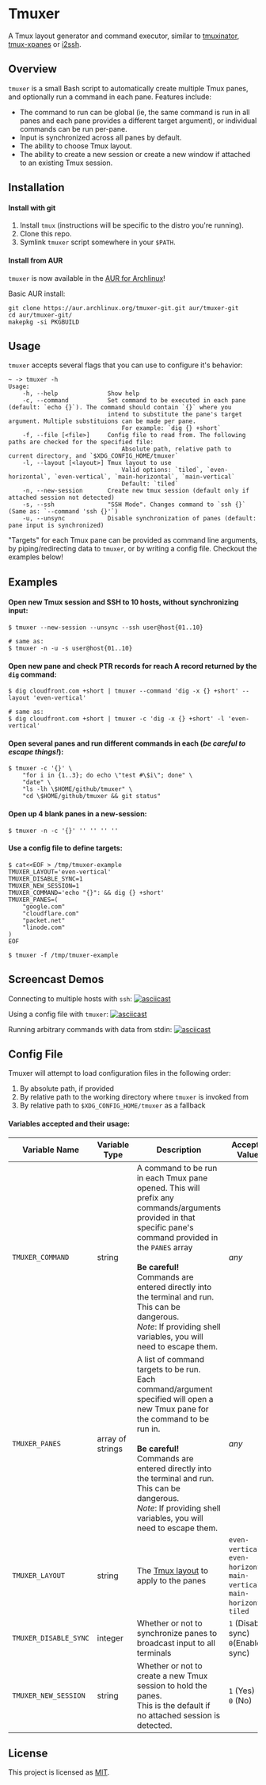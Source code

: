# Tmuxer
A Tmux layout generator and command executor, similar to [tmuxinator](https://github.com/tmuxinator/tmuxinator), [tmux-xpanes](https://github.com/greymd/tmux-xpanes) or [i2ssh](https://github.com/mbruggmann/i2ssh).

## Overview
`tmuxer` is a small Bash script to automatically create multiple Tmux panes, and optionally run a command in each pane. Features include:

- The command to run can be global (ie, the same command is run in all panes and each pane provides a different target argument), or individual commands can be run per-pane.
- Input is synchronized across all panes by default.
- The ability to choose Tmux layout.
- The ability to create a new session or create a new window if attached to an existing Tmux session.

## Installation

#### Install with git
1. Install `tmux` (instructions will be specific to the distro you're running).
2. Clone this repo.
3. Symlink `tmuxer` script somewhere in your `$PATH`.

#### Install from AUR
`tmuxer` is now available in the [AUR for Archlinux](https://aur.archlinux.org/packages/tmuxer-git/)!

Basic AUR install:
```
git clone https://aur.archlinux.org/tmuxer-git.git aur/tmuxer-git
cd aur/tmuxer-git/
makepkg -si PKGBUILD
```

## Usage
`tmuxer` accepts several flags that you can use to configure it's behavior:

```
~ -> tmuxer -h
Usage:
    -h, --help              Show help
    -c, --command           Set command to be executed in each pane (default: `echo {}`). The command should contain `{}` where you
                            intend to substitute the pane's target argument. Multiple substituions can be made per pane.
                                For example: `dig {} +short`
    -f, --file [<file>]     Config file to read from. The following paths are checked for the specified file:
                                Absolute path, relative path to current directory, and `$XDG_CONFIG_HOME/tmuxer`
    -l, --layout [<layout>] Tmux layout to use
                                Valid options: `tiled`, `even-horizontal`, `even-vertical`, `main-horizontal`, `main-vertical`
                                Default: `tiled`
    -n, --new-session       Create new tmux session (default only if attached session not detected)
    -s, --ssh               "SSH Mode". Changes command to `ssh {}` (Same as: `--command 'ssh {}'`)
    -u, --unsync            Disable synchronization of panes (default: pane input is synchronized)
```

"Targets" for each Tmux pane can be provided as command line arguments, by piping/redirecting data to `tmuxer`, or by writing a config file. Checkout the examples below!

## Examples

#### Open new Tmux session and SSH to 10 hosts, without synchronizing input:
```shell
$ tmuxer --new-session --unsync --ssh user@host{01..10}

# same as:
$ tmuxer -n -u -s user@host{01..10}
```

#### Open new pane and check PTR records for reach A record returned by the `dig` command:
```shell
$ dig cloudfront.com +short | tmuxer --command 'dig -x {} +short' --layout 'even-vertical'

# same as:
$ dig cloudfront.com +short | tmuxer -c 'dig -x {} +short' -l 'even-vertical'
```

#### Open several panes and run different commands in each (_be careful to escape things!_):
```shell
$ tmuxer -c '{}' \
    "for i in {1..3}; do echo \"test #\$i\"; done" \
    "date" \
    "ls -lh \$HOME/github/tmuxer" \
    "cd \$HOME/github/tmuxer && git status"
```

#### Open up 4 blank panes in a new-session:
```shell
$ tmuxer -n -c '{}' '' '' '' ''
```

#### Use a config file to define targets:
```shell
$ cat<<EOF > /tmp/tmuxer-example
TMUXER_LAYOUT='even-vertical'
TMUXER_DISABLE_SYNC=1
TMUXER_NEW_SESSION=1
TMUXER_COMMAND='echo "{}": && dig {} +short'
TMUXER_PANES=(
    "google.com"
    "cloudflare.com"
    "packet.net"
    "linode.com"
)
EOF

$ tmuxer -f /tmp/tmuxer-example
```

## Screencast Demos

Connecting to multiple hosts with `ssh`:
[![asciicast](https://asciinema.org/a/xP4HphFxGqzrtusVSxodVX9IV.svg)](https://asciinema.org/a/xP4HphFxGqzrtusVSxodVX9IV)

Using a config file with `tmuxer`:
[![asciicast](https://asciinema.org/a/IAqOAHDJAkqPqAMmccdKFEVdY.svg)](https://asciinema.org/a/IAqOAHDJAkqPqAMmccdKFEVdY)

Running arbitrary commands with data from stdin:
[![asciicast](https://asciinema.org/a/3tlGDk6BVhwMUoNFsWUzbBXiE.svg)](https://asciinema.org/a/3tlGDk6BVhwMUoNFsWUzbBXiE)

## Config File

Tmuxer will attempt to load configuration files in the following order:
1. By absolute path, if provided
2. By relative path to the working directory where `tmuxer` is invoked from
3. By relative path to `$XDG_CONFIG_HOME/tmuxer` as a fallback

#### Variables accepted and their usage:

| Variable Name | Variable Type | Description | Accepted Values | Default Value |
| --- | --- | --- | --- | --- |
| `TMUXER_COMMAND` | string | A command to be run in each Tmux pane opened. This will prefix any commands/arguments provided in that specific pane's command provided in the `PANES` array <br><br>**Be careful!** Commands are entered directly into the terminal and run. This can be dangerous. <br>*Note*: If providing shell variables, you will need to escape them. | _any_ | _empty string_ |
| `TMUXER_PANES` | array of strings | A list of command targets to be run. Each command/argument specified will open a new Tmux pane for the command to be run in. <br><br>**Be careful!** Commands are entered directly into the terminal and run. This can be dangerous. <br>*Note*: If providing shell variables, you will need to escape them.  | _any_ | _empty array_ |
| `TMUXER_LAYOUT` | string | The [Tmux layout](https://leanpub.com/the-tao-of-tmux/read#window-layouts) to apply to the panes | `even-vertical`, `even-horizontal`, `main-vertical`, `main-horizontal`, `tiled` | `tiled` |
| `TMUXER_DISABLE_SYNC` | integer | Whether or not to synchronize panes to broadcast input to all terminals | `1` (Disable sync)<br>`0`(Enable sync) | `0` |
| `TMUXER_NEW_SESSION` | string | Whether or not to create a new Tmux session to hold the panes.<br>This is the default if no attached session is detected. | `1` (Yes) <br>`0` (No) | `0`<br>(unless no attached session detected) |

## License
This project is licensed as [MIT](LICENSE).
